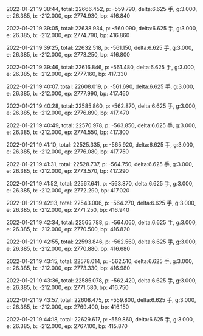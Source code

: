2022-01-21 19:38:44, total: 22666.452, p: -559.790, delta:6.625 手, g:3.000, e: 26.385, b: -212.000, ep: 2774.930, bp: 416.840

2022-01-21 19:39:05, total: 22638.934, p: -560.090, delta:6.625 手, g:3.000, e: 26.385, b: -212.000, ep: 2774.790, bp: 416.860

2022-01-21 19:39:25, total: 22632.518, p: -561.150, delta:6.625 手, g:3.000, e: 26.385, b: -212.000, ep: 2773.250, bp: 416.800

2022-01-21 19:39:46, total: 22616.846, p: -561.480, delta:6.625 手, g:3.000, e: 26.385, b: -212.000, ep: 2777.160, bp: 417.330

2022-01-21 19:40:07, total: 22608.019, p: -561.690, delta:6.625 手, g:3.000, e: 26.385, b: -212.000, ep: 2777.990, bp: 417.460

2022-01-21 19:40:28, total: 22585.860, p: -562.870, delta:6.625 手, g:3.000, e: 26.385, b: -212.000, ep: 2776.890, bp: 417.470

2022-01-21 19:40:49, total: 22570.978, p: -563.850, delta:6.625 手, g:3.000, e: 26.385, b: -212.000, ep: 2774.550, bp: 417.300

2022-01-21 19:41:10, total: 22525.335, p: -565.920, delta:6.625 手, g:3.000, e: 26.385, b: -212.000, ep: 2776.080, bp: 417.750

2022-01-21 19:41:31, total: 22528.737, p: -564.750, delta:6.625 手, g:3.000, e: 26.385, b: -212.000, ep: 2773.570, bp: 417.290

2022-01-21 19:41:52, total: 22567.641, p: -563.870, delta:6.625 手, g:3.000, e: 26.385, b: -212.000, ep: 2772.290, bp: 417.020

2022-01-21 19:42:13, total: 22543.006, p: -564.270, delta:6.625 手, g:3.000, e: 26.385, b: -212.000, ep: 2771.250, bp: 416.940

2022-01-21 19:42:34, total: 22565.788, p: -564.060, delta:6.625 手, g:3.000, e: 26.385, b: -212.000, ep: 2770.500, bp: 416.820

2022-01-21 19:42:55, total: 22593.846, p: -562.560, delta:6.625 手, g:3.000, e: 26.385, b: -212.000, ep: 2770.880, bp: 416.680

2022-01-21 19:43:15, total: 22578.014, p: -562.510, delta:6.625 手, g:3.000, e: 26.385, b: -212.000, ep: 2773.330, bp: 416.980

2022-01-21 19:43:36, total: 22585.078, p: -562.420, delta:6.625 手, g:3.000, e: 26.385, b: -212.000, ep: 2771.580, bp: 416.750

2022-01-21 19:43:57, total: 22608.475, p: -559.800, delta:6.625 手, g:3.000, e: 26.385, b: -212.000, ep: 2769.400, bp: 416.150

2022-01-21 19:44:18, total: 22629.617, p: -559.860, delta:6.625 手, g:3.000, e: 26.385, b: -212.000, ep: 2767.100, bp: 415.870